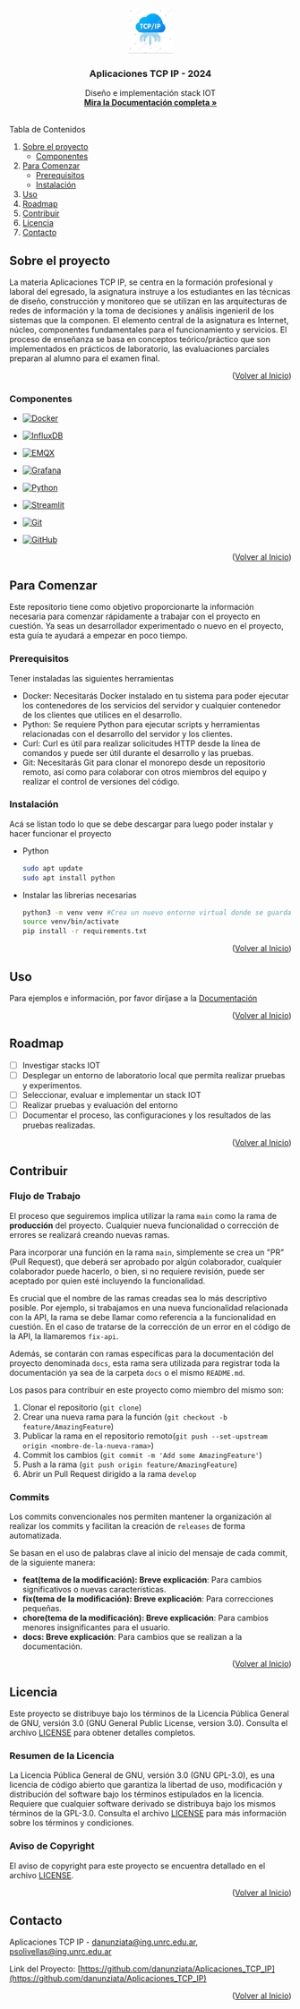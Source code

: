<a name="readme-top"></a>

<!-- PROJECT LOGO -->
<br />


<div align="center">
  <a href="https://github.com/danunziata/Aplicaciones_TCP_IP">
    <img src="assets/logotcpip.jpeg" alt="Logo" width="80" height="80">
  </a>
<h3 align="center">Aplicaciones TCP IP - 2024</h3>

  <p align="center">
    Diseño e implementación stack IOT
    <br />
    <a href="https://danunziata.github.io/Aplicaciones_TCP_IP/"><strong>Mira la Documentación completa »</strong></a>
    <br />
    <br />
  </p>

</div>


<!-- TABLE OF CONTENTS -->

  <summary>Tabla de Contenidos</summary>
  <ol>
    <li>
      <a href="#sobre-el-proyecto">Sobre el proyecto</a>
      <ul>
        <li><a href="#Componentes">Componentes</a></li>
      </ul>
    </li>
    <li>
      <a href="#para-comenzar">Para Comenzar</a>
      <ul>
        <li><a href="#prerequisitos">Prerequisitos</a></li>
        <li><a href="#instalación">Instalación</a></li>
      </ul>
    </li>
    <li><a href="#uso">Uso</a></li>
    <li><a href="#roadmap">Roadmap</a></li>
    <li><a href="#contribuir">Contribuir</a></li>
    <li><a href="#licencia">Licencia</a></li>
    <li><a href="#contacto">Contacto</a></li>
  </ol>


<!-- ABOUT THE PROJECT -->

## Sobre el proyecto


La materia Aplicaciones TCP IP, se centra en la formación profesional y laboral del egresado, la asignatura instruye a los estudiantes en las técnicas de diseño, construcción y monitoreo que se utilizan en las arquitecturas de redes de información y la toma de decisiones y análisis ingenieril de los sistemas que la componen. El elemento central de la asignatura es Internet, núcleo, componentes fundamentales para el funcionamiento y servicios. El proceso de enseñanza se basa en conceptos teórico/práctico que son implementados en prácticos de laboratorio, las evaluaciones parciales preparan al alumno para el examen final.


<p align="right">(<a href="#readme-top">Volver al Inicio</a>)</p>

### Componentes



- [![Docker](https://img.shields.io/badge/Docker-2496ED?style=for-the-badge&logo=docker&logoColor=white)](https://www.docker.com/)

- [![InfluxDB](https://img.shields.io/badge/InfluxDB-22ADF6?style=for-the-badge&logo=influxdb&logoColor=white)](https://www.influxdata.com/)

- [![EMQX](https://img.shields.io/badge/EMQX-0072C6?style=for-the-badge&logo=emqx&logoColor=white)](https://www.emqx.com/)

- [![Grafana](https://img.shields.io/badge/Grafana-F46800?style=for-the-badge&logo=grafana&logoColor=white)](https://grafana.com/)

- [![Python](https://img.shields.io/badge/Python-FFD43B?style=for-the-badge&logo=python&logoColor=black)](https://www.python.org/)

- [![Streamlit](https://img.shields.io/badge/Streamlit-FF4B4B?style=for-the-badge&logo=streamlit&logoColor=white)](https://www.streamlit.io/)

- [![Git](https://img.shields.io/badge/Git-F05032?style=for-the-badge&logo=git&logoColor=white)](https://git-scm.com/)

- [![GitHub](https://img.shields.io/badge/GitHub-181717?style=for-the-badge&logo=github&logoColor=white)](https://github.com/)

<p align="right">(<a href="#readme-top">Volver al Inicio</a>)</p>

<!-- GETTING STARTED -->

## Para Comenzar

Este repositorio tiene como objetivo proporcionarte la información necesaria para comenzar rápidamente a trabajar con el proyecto en cuestión. Ya seas un desarrollador experimentado o nuevo en el proyecto, esta guía te ayudará a empezar en poco tiempo.

### Prerequisitos

Tener instaladas las siguientes herramientas

- Docker: Necesitarás Docker instalado en tu sistema para poder ejecutar los contenedores de los servicios del servidor y cualquier contenedor de los clientes que utilices en el desarrollo.
- Python: Se requiere Python para ejecutar scripts y herramientas relacionadas con el desarrollo del servidor y los clientes.
- Curl: Curl es útil para realizar solicitudes HTTP desde la línea de comandos y puede ser útil durante el desarrollo y las pruebas.
- Git: Necesitarás Git para clonar el monorepo desde un repositorio remoto, así como para colaborar con otros miembros del equipo y realizar el control de versiones del código.


### Instalación

Acá se listan todo lo que se debe descargar para luego poder instalar y hacer funcionar el proyecto
* Python
  
  ```sh
  sudo apt update
  sudo apt install python
  ```

- Instalar las librerias necesarias

  ```sh
  python3 -m venv venv #Crea un nuevo entorno virtual donde se guardan todas las librerias a utilizar
  source venv/bin/activate
  pip install -r requirements.txt
  ```

<p align="right">(<a href="#readme-top">Volver al Inicio</a>)</p>

<!-- USAGE EXAMPLES -->

## Uso

Para ejemplos e información, por favor diríjase a la [Documentación](https://github.com/danunziata/Aplicaciones_TCP_IP)

<p align="right">(<a href="#readme-top">Volver al Inicio</a>)</p>

<!-- ROADMAP -->

## Roadmap

- [ ] Investigar stacks IOT
- [ ] Desplegar un entorno de laboratorio local que permita realizar pruebas y experimentos.
- [ ] Seleccionar, evaluar e implementar un stack IOT 
- [ ] Realizar pruebas y evaluación del entorno
- [ ] Documentar el proceso, las configuraciones y los resultados de las pruebas realizadas.

<p align="right">(<a href="#readme-top">Volver al Inicio</a>)</p>

<!-- CONTRIBUTING -->
## Contribuir

### Flujo de Trabajo

El proceso que seguiremos implica utilizar la rama `main` como la rama de **producción** del proyecto. Cualquier nueva funcionalidad o corrección de errores se realizará creando nuevas ramas.

Para incorporar una función en la rama `main`,  simplemente se crea un "PR" (Pull Request), que deberá ser aprobado por algún colaborador, cualquier colaborador puede hacerlo, o bien, si no requiere revisión, puede ser aceptado por quien esté incluyendo la  funcionalidad.

Es crucial que el nombre de las ramas creadas sea lo más descriptivo  posible. Por ejemplo, si trabajamos en una nueva funcionalidad  relacionada con la API, la rama se debe llamar como referencia a la funcionalidad en cuestión. En el caso de tratarse de la corrección de un error en el código de la API, la llamaremos `fix-api`.

Además, se contarán con ramas específicas para la documentación del proyecto denominada `docs`, esta rama sera utilizada para registrar toda la documentación ya sea de la carpeta `docs` o el mismo `README.md`.

Los pasos para contribuir en este proyecto como miembro del mismo son:

1. Clonar el repositorio (`git clone`)
2. Crear una nueva rama para la función (`git checkout -b feature/AmazingFeature`)
3. Publicar la rama en el repositorio remoto(`git push --set-upstream origin <nombre-de-la-nueva-rama>`)
4. Commit los cambios (`git commit -m 'Add some AmazingFeature'`)
5. Push a la rama (`git push origin feature/AmazingFeature`)
6. Abrir un Pull Request dirigido a la rama `develop`

### Commits

Los commits convencionales nos permiten mantener la organización al realizar los commits y facilitan la creación de `releases` de forma automatizada.

Se basan en el uso de palabras clave al inicio del mensaje de cada commit, de la siguiente manera:

- **feat(tema de la modificación): Breve explicación**: Para cambios significativos o nuevas características.
- **fix(tema de la modificación): Breve explicación**: Para correcciones pequeñas.
- **chore(tema de la modificación): Breve explicación**: Para cambios menores insignificantes para el usuario.
- **docs: Breve explicación**: Para cambios que se realizan a la documentación.

<p align="right">(<a href="#readme-top">Volver al Inicio</a>)</p>

<!-- LICENSE -->

## Licencia

Este proyecto se distribuye bajo los términos de la  Licencia Pública General de GNU, versión 3.0 (GNU General Public  License, version 3.0). Consulta el archivo [LICENSE](https://github.com/danunziata/Aplicaciones_TCP_IP/blob/main/LICENSE) para obtener detalles completos.

### Resumen de la Licencia

La Licencia Pública General de GNU, versión 3.0 (GNU GPL-3.0), es una licencia de código abierto que garantiza la libertad de uso, modificación y distribución del software bajo los términos estipulados en la licencia. Requiere que cualquier software derivado se distribuya bajo los mismos términos de la GPL-3.0. Consulta el archivo [LICENSE](https://github.com/danunziata/Aplicaciones_TCP_IP/blob/main/LICENSE) para más información sobre los términos y condiciones.

### Aviso de Copyright

El aviso de copyright para este proyecto se encuentra detallado en el archivo [LICENSE](https://github.com/danunziata/Aplicaciones_TCP_IP/blob/main/LICENSE).

<p align="right">(<a href="#readme-top">Volver al Inicio</a>)</p>

<!-- CONTACT -->

## Contacto

Aplicaciones TCP IP - danunziata@ing.unrc.edu.ar, psolivellas@ing.unrc.edu.ar

Link del Proyecto: [https://github.com/danunziata/Aplicaciones_TCP_IP](https://github.com/danunziata/Aplicaciones_TCP_IP)

<p align="right">(<a href="#readme-top">Volver al Inicio</a>)</p>
